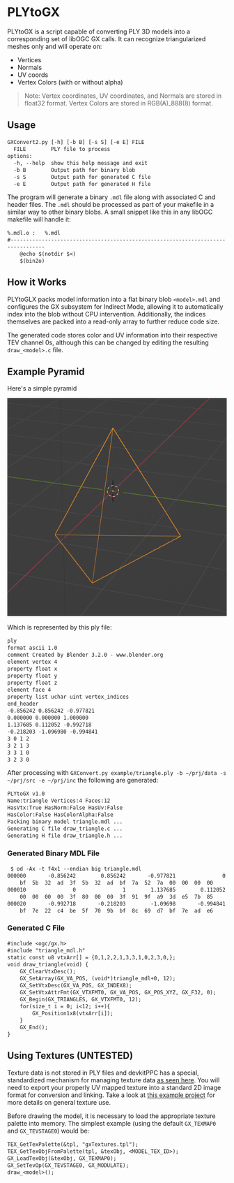 # PLYtoGX

PLYtoGX is a script capable of converting PLY 3D models into a corresponding set of libOGC GX calls.  It can recognize triangularized meshes only and will operate on:

- Vertices
- Normals
- UV coords
- Vertex Colors (with or without alpha)

>Note: Vertex coordinates, UV coordinates, and Normals are stored in float32 format.
Vertex Colors are stored in RGB(A)_888(8) format.

## Usage

	GXConvert2.py [-h] [-b B] [-s S] [-e E] FILE
	  FILE        PLY file to process
	options:
	  -h, --help  show this help message and exit
	  -b B        Output path for binary blob
	  -s S        Output path for generated C file
	  -e E        Output path for generated H file
	  
The program will generate a binary `.mdl` file along with associated C and header files.  The `.mdl` should be processed as part of your makefile in a similar way to other binary blobs.  A small snippet like this in any libOGC makefile will handle it:

	%.mdl.o	:	%.mdl
	#---------------------------------------------------------------------------------
		@echo $(notdir $<)
		$(bin2o)

## How it Works

PLYtoGLX packs model information into a flat binary blob `<model>.mdl` and configures the GX subsystem for Indirect Mode, allowing it to automatically index into the blob without CPU intervention.  Additionally, the indices themselves are packed into a read-only array to further reduce code size.

The generated code stores color and UV information into their respective TEV channel 0s, although this can be changed by editing the resulting `draw_<model>.c` file.

## Example Pyramid

Here's a simple pyramid

![triangle](example/triangle.png  "triangle")

Which is represented by this ply file:

	ply
	format ascii 1.0
	comment Created by Blender 3.2.0 - www.blender.org
	element vertex 4
	property float x
	property float y
	property float z
	element face 4
	property list uchar uint vertex_indices
	end_header
	-0.856242 0.856242 -0.977821
	0.000000 0.000000 1.000000
	1.137685 0.112052 -0.992718
	-0.218203 -1.096980 -0.994841
	3 0 1 2
	3 2 1 3
	3 3 1 0
	3 2 3 0
	
After processing with `GXConvert.py example/triangle.ply -b ~/prj/data -s ~/prj/src -e ~/prj/inc` the following are generated:

	PLYtoGX v1.0
	Name:triangle Vertices:4 Faces:12
	HasVtx:True HasNorm:False HasUv:False
	HasColor:False HasColorAlpha:False
	Packing binary model triangle.mdl ...
	Generating C file draw_triangle.c ...
	Generating H file draw_triangle.h ...

### Generated Binary MDL File
	 $ od -Ax -t f4x1 --endian big triangle.mdl 
	000000       -0.856242        0.856242       -0.977821               0
		bf  5b  32  ad  3f  5b  32  ad  bf  7a  52  7a  00  00  00  00
	000010               0               1        1.137685        0.112052
		00  00  00  00  3f  80  00  00  3f  91  9f  a9  3d  e5  7b  85
	000020       -0.992718       -0.218203        -1.09698       -0.994841
		bf  7e  22  c4  be  5f  70  9b  bf  8c  69  d7  bf  7e  ad  e6

### Generated C File

	#include <ogc/gx.h>
	#include "triangle_mdl.h"
	static const u8 vtxArr[] = {0,1,2,2,1,3,3,1,0,2,3,0,};
	void draw_triangle(void) {
		GX_ClearVtxDesc();
		GX_SetArray(GX_VA_POS, (void*)triangle_mdl+0, 12);
		GX_SetVtxDesc(GX_VA_POS, GX_INDEX8);
		GX_SetVtxAttrFmt(GX_VTXFMT0, GX_VA_POS, GX_POS_XYZ, GX_F32, 0);
		GX_Begin(GX_TRIANGLES, GX_VTXFMT0, 12);
		for(size_t i = 0; i<12; i++){
			GX_Position1x8(vtxArr[i]);
		}
		GX_End();
	}

## Using Textures (UNTESTED)

Texture data is not stored in PLY files and devkitPPC has a special, standardized mechanism for managing texture data [as seen here](https://devkitpro.org/wiki/libogc/GX#Textures).  You will need to export your properly UV mapped texture into a standard 2D image format for conversion and linking. Take a look at [this example project](https://github.com/devkitPro/gamecube-examples/tree/master/graphics/gx/texturetest) for more details on general texture use.

Before drawing the model, it is necessary to load the appropriate texture palette into memory.  The simplest example (using the default `GX_TEXMAP0` and `GX_TEVSTAGE0`) would be:

	TEX_GetTexPalette(&tpl, "gxTextures.tpl");
	TEX_GetTexObjFromPalette(tpl, &texObj, <MODEL_TEX_ID>);
	GX_LoadTexObj(&texObj, GX_TEXMAP0);
	GX_SetTevOp(GX_TEVSTAGE0, GX_MODULATE);
	draw_<model>();
